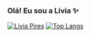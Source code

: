 ### Olá! Eu sou a Livia ✨

[![Livia Pires](https://github-readme-stats.vercel.app/api?username=liviapires&hide=prs,issues&count_private=true&show_icons=true&include_all_commits=true&bg_color=001C03&text_color=9f59ff&title_color=00E016&icon_color=fefefe&hide_border=true&locale=pt-br)](https://github.com/liviapires/github-readme-stats)
[![Top Langs](https://github-readme-stats.vercel.app/api/top-langs/?username=liviapires&layout=compact&bg_color=001C03&text_color=9f59ff&title_color=00E016&icon_color=fefefe&hide_border=true&locale=pt-br)](https://github.com/liviapires/github-readme-stats)

<!--[![Top Langs](https://github-readme-stats.vercel.app/api/top-langs/?username=liviapires&bg_color=001C03&text_color=9f59ff&title_color=00E016&icon_color=fefefe&hide_border=true&locale=pt-br&layout=compact)](https://github.com/liviapires/github-readme-stats)-->

##
